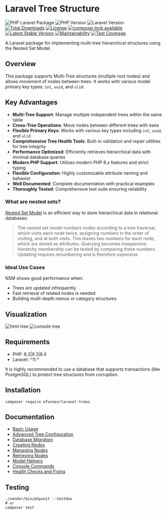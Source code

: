 # Laravel Tree Structure

![PHP Laravel Package](https://github.com/efureev/laravel-trees/workflows/PHP%20Laravel%20Package/badge.svg?branch=master)
![PHP Version](https://img.shields.io/badge/php-8.2|8.3|8.4-blue.svg)
![Laravel Version](https://img.shields.io/badge/Laravel-^11.*-red.svg)
[![Total Downloads](https://poser.pugx.org/efureev/laravel-trees/downloads)](https://packagist.org/packages/efureev/laravel-trees)
[![License](https://poser.pugx.org/efureev/laravel-trees/license)](https://packagist.org/packages/efureev/laravel-trees)
[![composer.lock available](https://poser.pugx.org/efureev/laravel-trees/composerlock)](https://packagist.org/packages/efureev/laravel-trees)
[![Latest Stable Version](https://poser.pugx.org/efureev/laravel-trees/version)](https://packagist.org/packages/efureev/laravel-trees)
[![Maintainability](https://api.codeclimate.com/v1/badges/69eff0098adbf728341d/maintainability)](https://codeclimate.com/github/efureev/laravel-trees/maintainability)
[![Test Coverage](https://api.codeclimate.com/v1/badges/69eff0098adbf728341d/test_coverage)](https://codeclimate.com/github/efureev/laravel-trees/test_coverage)

A Laravel package for implementing multi-tree hierarchical structures using the Nested Set Model.

## Overview

This package supports Multi-Tree structures (multiple root nodes) and allows movement of nodes between trees.
It works with various model primary key types: `int`, `uuid`, and `ulid`.

## Key Advantages

- **Multi-Tree Support**: Manage multiple independent trees within the same table
- **Cross-Tree Operations**: Move nodes between different trees with ease
- **Flexible Primary Keys**: Works with various key types including `int`, `uuid`, and `ulid`
- **Comprehensive Tree Health Tools**: Built-in validation and repair utilities for tree integrity
- **Performance Optimized**: Efficiently retrieves hierarchical data with minimal database queries
- **Modern PHP Support**: Utilizes modern PHP 8.x features and strict typing
- **Flexible Configuration**: Highly customizable attribute naming and behavior
- **Well Documented**: Complete documentation with practical examples
- **Thoroughly Tested**: Comprehensive test suite ensuring reliability

### What are nested sets?

[Nested Set Model](http://en.wikipedia.org/wiki/Nested_set_model) is an efficient way to store hierarchical data in
relational databases:

> The nested set model numbers nodes according to a tree traversal, which visits each node twice, assigning numbers in
> the order of visiting, and at both visits. This leaves two numbers for each node, which are stored as attributes.
> Querying becomes inexpensive: hierarchy membership can be tested by comparing these numbers. Updating requires
> renumbering and is therefore expensive.

### Ideal Use Cases

NSM shows good performance when:

- Trees are updated infrequently
- Fast retrieval of related nodes is needed
- Building multi-depth menus or category structures

## Visualization

<div>
  <img src="./docs/assets/tree.png" alt="html tree" style="max-width: 400px" />
  <img src="./docs/assets/table.png" alt="console tree" style="max-width: 800px" />
</div>

## Requirements

- PHP: 8.2|8.3|8.4
- Laravel: ^11.*

It is highly recommended to use a database that supports transactions (like PostgreSQL) to protect tree structures from
corruption.

## Installation

```shell
composer require efureev/laravel-trees
```

## Documentation

- [Basic Usage](./docs/Basic.md)
- [Advanced Tree Configuration](./docs/AdvancedTreeConfig.md)
- [Database Migration](./docs/Migration.md)
- [Creating Nodes](./docs/CreatingNodes.md)
- [Managing Nodes](./docs/ManagingNodes.md)
- [Retrieving Nodes](./docs/ReceivingNodes.md)
- [Model Helpers](./docs/Helpers.md)
- [Console Commands](./docs/Console.md)
- [Health Checks and Fixing](./docs/HealthAndFix.md)

## Testing

```shell
./vendor/bin/phpunit --testdox
# or
composer test
```